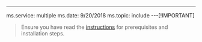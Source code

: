 ---
ms.service: multiple
ms.date: 9/20/2018
ms.topic: include
---[!IMPORTANT]
> Ensure you have read the [instructions](../dotnet-sdk-azure-sample-readme.md) for prerequisites and installation steps.